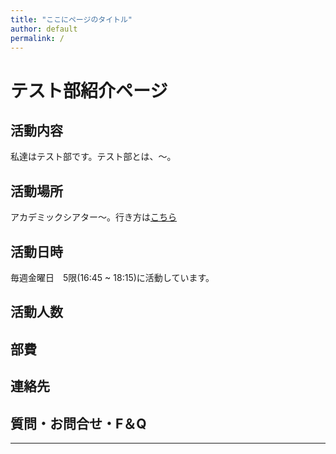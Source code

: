 ```yaml
---
title: "ここにページのタイトル"
author: default
permalink: /
---
```

# テスト部紹介ページ

## 活動内容
私達はテスト部です。テスト部とは、〜。

## 活動場所
アカデミックシアター〜。行き方は[こちら]()

## 活動日時
毎週金曜日　5限(16:45 ~ 18:15)に活動しています。

## 活動人数

## 部費

## 連絡先

## 質問・お問合せ・F＆Q


---
